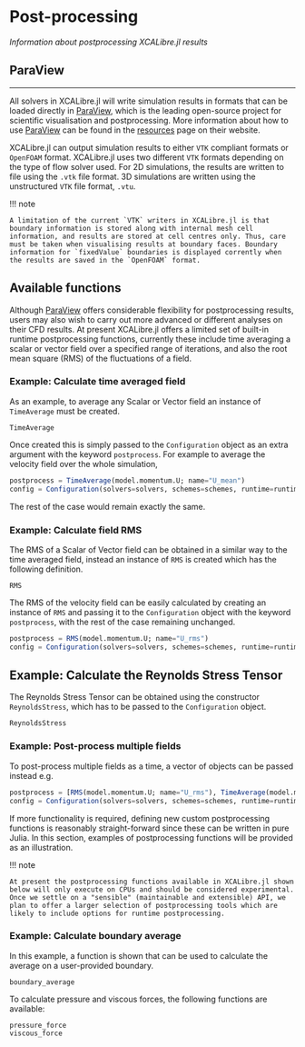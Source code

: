 # Post-processing
*Information about postprocessing XCALibre.jl results*

## ParaView
---

All solvers in XCALibre.jl will write simulation results in formats that can be loaded directly in [ParaView](https://www.paraview.org/), which is the leading open-source project for scientific visualisation and postprocessing. More information about how to use [ParaView](https://www.paraview.org/) can be found in the [resources](https://www.paraview.org/resources/) page on their website.

XCALibre.jl can output simulation results to either `VTK` compliant formats or `OpenFOAM` format. XCALibre.jl uses two different `VTK` formats depending on the type of flow solver used. For 2D simulations, the results are written to file using the `.vtk` file format. 3D simulations are written using the unstructured `VTK` file format, `.vtu`. 

!!! note

    A limitation of the current `VTK` writers in XCALibre.jl is that boundary information is stored along with internal mesh cell information, and results are stored at cell centres only. Thus, care must be taken when visualising results at boundary faces. Boundary information for `fixedValue` boundaries is displayed corrently when the results are saved in the `OpenFOAM` format. 

## Available functions

Although [ParaView](https://www.paraview.org/) offers considerable flexibility for postprocessing results, users may also wish to carry out more advanced or different analyses on their CFD results. At present XCALibre.jl offers a limited set of built-in runtime postprocessing functions, currently these include time averaging a scalar or vector field over a specified range of iterations, and also the root mean square (RMS) of the fluctuations of a field. 
### Example: Calculate time averaged field 
As an example, to average any Scalar or Vector field an instance of `TimeAverage` must be created.
```@docs; canonical=false
TimeAverage
```
Once created this is simply passed to the `Configuration` object as an extra argument with the keyword `postprocess`. For example to average the velocity field over the whole simulation, 
```julia
postprocess = TimeAverage(model.momentum.U; name="U_mean")
config = Configuration(solvers=solvers, schemes=schemes, runtime=runtime, hardware=hardware, boundaries=BCs,postprocess=postprocess)
```
The rest of the case would remain exactly the same. 
### Example: Calculate field RMS 
The RMS of a Scalar of Vector field can be obtained in a similar way to the time averaged field, instead an instance of `RMS` is created which has the following definition. 
```@docs; canonical=false
RMS
```
The RMS of the velocity field can be easily calculated by creating an instance of `RMS` and passing it to the `Configuration` object with the keyword `postprocess`, with the rest of the case remaining unchanged.
```julia
postprocess = RMS(model.momentum.U; name="U_rms")
config = Configuration(solvers=solvers, schemes=schemes, runtime=runtime, hardware=hardware, boundaries=BCs,postprocess=postprocess)
```
## Example: Calculate the Reynolds Stress Tensor
The Reynolds Stress Tensor can be obtained using the constructor `ReynoldsStress`, which has to be passed to the `Configuration` object. 
```@docs; canonical=false
ReynoldsStress
```

### Example: Post-process multiple fields 
To post-process multiple fields as a time, a vector of objects can be passed instead e.g. 
```julia
postprocess = [RMS(model.momentum.U; name="U_rms"), TimeAverage(model.momentum.U; name ="U_mean"), TimeAverage(model.momentum.p; name ="p_mean")]
config = Configuration(solvers=solvers, schemes=schemes, runtime=runtime, hardware=hardware, boundaries=BCs,postprocess=postprocess)
```


If more functionality is required, defining new custom postprocessing functions is reasonably straight-forward since these can be written in pure Julia. In this section, examples of postprocessing functions will be provided as an illustration. 

!!! note

    At present the postprocessing functions available in XCALibre.jl shown below will only execute on CPUs and should be considered experimental. Once we settle on a "sensible" (maintainable and extensible) API, we plan to offer a larger selection of postprocessing tools which are likely to include options for runtime postprocessing.

### Example: Calculate boundary average

In this example, a function is shown that can be used to calculate the average on a user-provided boundary. 

```@docs; canonical=false
boundary_average
```

To calculate pressure and viscous forces, the following functions are available:

```@docs; canonical=false
pressure_force
viscous_force
```

